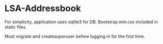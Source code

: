 # LSA-Addressbook

For simplicity, application uses sqlite3 for DB.
Bootstrap.min.css included in static files.

Must migrate and createsuperuser before logging in for the first time. 
